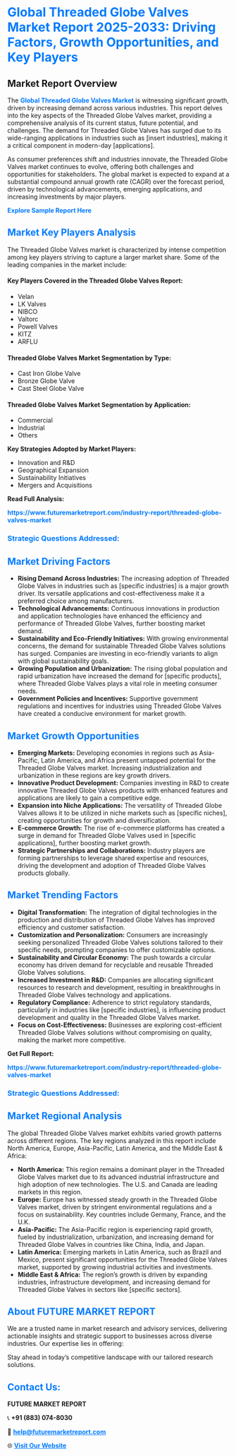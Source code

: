 <h1 style="color: #007BFF;">Global Threaded Globe Valves Market Report 2025-2033: Driving Factors, Growth Opportunities, and Key Players</h1>

<section id="overview">
<h2>Market Report Overview</h2>
<p>The <a href="https://www.futuremarketreport.com/industry-report/threaded-globe-valves-market" style="color: #007BFF; text-decoration: none;"><strong>Global Threaded Globe Valves Market</strong></a> is witnessing significant growth, driven by increasing demand across various industries. This report delves into the key aspects of the Threaded Globe Valves market, providing a comprehensive analysis of its current status, future potential, and challenges. The demand for Threaded Globe Valves has surged due to its wide-ranging applications in industries such as [insert industries], making it a critical component in modern-day [applications].</p>
<p>As consumer preferences shift and industries innovate, the Threaded Globe Valves market continues to evolve, offering both challenges and opportunities for stakeholders. The global market is expected to expand at a substantial compound annual growth rate (CAGR) over the forecast period, driven by technological advancements, emerging applications, and increasing investments by major players.</p>
</section>

<section id="overview">
<p><a href="https://www.futuremarketreport.com/request-sample/reportId=29284" style="color: #007BFF; text-decoration: none;"><strong>Explore Sample Report Here</strong></a></p>
</section>

<section id="key-players">
<h2 style="color: #007BFF;">Market Key Players Analysis</h2>
<p>The Threaded Globe Valves market is characterized by intense competition among key players striving to capture a larger market share. Some of the leading companies in the market include:</p>
<h4>Key Players Covered in the Threaded Globe Valves Report:</h4>
<ul><li>Velan</li><li>LK Valves</li><li>NIBCO</li><li>Valtorc</li><li>Powell Valves</li><li>KITZ</li><li>ARFLU</li></ul>
<h4>Threaded Globe Valves Market Segmentation by Type:</h4>
<ul><li>Cast Iron Globe Valve</li><li>Bronze Globe Valve</li><li>Cast Steel Globe Valve</li></ul>

<h4>Threaded Globe Valves Market Segmentation by Application:</h4>
<ul><li>Commercial</li><li>Industrial</li><li>Others</li></ul>
<p><strong>Key Strategies Adopted by Market Players:</strong></p>
<ul>
<li>Innovation and R&D</li>
<li>Geographical Expansion</li>
<li>Sustainability Initiatives</li>
<li>Mergers and Acquisitions</li>
</ul>
</section>

<section>
<p><strong>Read Full Analysis: </strong></p><a href="https://www.futuremarketreport.com/industry-report/threaded-globe-valves-market" style="color: #007BFF; text-decoration: none;"><strong>https://www.futuremarketreport.com/industry-report/threaded-globe-valves-market</strong></a>
<h3 style="color: #007BFF;">Strategic Questions Addressed:</h3>
</section>

<section id="driving-factors">
<h2 style="color: #007BFF;">Market Driving Factors</h2>
<ul>
<li><strong>Rising Demand Across Industries:</strong> The increasing adoption of Threaded Globe Valves in industries such as [specific industries] is a major growth driver. Its versatile applications and cost-effectiveness make it a preferred choice among manufacturers.</li>
<li><strong>Technological Advancements:</strong> Continuous innovations in production and application technologies have enhanced the efficiency and performance of Threaded Globe Valves, further boosting market demand.</li>
<li><strong>Sustainability and Eco-Friendly Initiatives:</strong> With growing environmental concerns, the demand for sustainable Threaded Globe Valves solutions has surged. Companies are investing in eco-friendly variants to align with global sustainability goals.</li>
<li><strong>Growing Population and Urbanization:</strong> The rising global population and rapid urbanization have increased the demand for [specific products], where Threaded Globe Valves plays a vital role in meeting consumer needs.</li>
<li><strong>Government Policies and Incentives:</strong> Supportive government regulations and incentives for industries using Threaded Globe Valves have created a conducive environment for market growth.</li>
</ul>
</section>

<section id="growth-opportunities">
<h2 style="color: #007BFF;">Market Growth Opportunities</h2>
<ul>
<li><strong>Emerging Markets:</strong> Developing economies in regions such as Asia-Pacific, Latin America, and Africa present untapped potential for the Threaded Globe Valves market. Increasing industrialization and urbanization in these regions are key growth drivers.</li>
<li><strong>Innovative Product Development:</strong> Companies investing in R&D to create innovative Threaded Globe Valves products with enhanced features and applications are likely to gain a competitive edge.</li>
<li><strong>Expansion into Niche Applications:</strong> The versatility of Threaded Globe Valves allows it to be utilized in niche markets such as [specific niches], creating opportunities for growth and diversification.</li>
<li><strong>E-commerce Growth:</strong> The rise of e-commerce platforms has created a surge in demand for Threaded Globe Valves used in [specific applications], further boosting market growth.</li>
<li><strong>Strategic Partnerships and Collaborations:</strong> Industry players are forming partnerships to leverage shared expertise and resources, driving the development and adoption of Threaded Globe Valves products globally.</li>
</ul>
</section>

<section id="trending-factors">
<h2 style="color: #007BFF;">Market Trending Factors</h2>
<ul>
<li><strong>Digital Transformation:</strong> The integration of digital technologies in the production and distribution of Threaded Globe Valves has improved efficiency and customer satisfaction.</li>
<li><strong>Customization and Personalization:</strong> Consumers are increasingly seeking personalized Threaded Globe Valves solutions tailored to their specific needs, prompting companies to offer customizable options.</li>
<li><strong>Sustainability and Circular Economy:</strong> The push towards a circular economy has driven demand for recyclable and reusable Threaded Globe Valves solutions.</li>
<li><strong>Increased Investment in R&D:</strong> Companies are allocating significant resources to research and development, resulting in breakthroughs in Threaded Globe Valves technology and applications.</li>
<li><strong>Regulatory Compliance:</strong> Adherence to strict regulatory standards, particularly in industries like [specific industries], is influencing product development and quality in the Threaded Globe Valves market.</li>
<li><strong>Focus on Cost-Effectiveness:</strong> Businesses are exploring cost-efficient Threaded Globe Valves solutions without compromising on quality, making the market more competitive.</li>
</ul>
</section>

<section>
<p><strong>Get Full Report: </strong></p><a href="https://www.futuremarketreport.com/industry-report/threaded-globe-valves-market" style="color: #007BFF; text-decoration: none;"><strong>https://www.futuremarketreport.com/industry-report/threaded-globe-valves-market</strong></a>
<h3 style="color: #007BFF;">Strategic Questions Addressed:</h3>
</section>


<section id="regional-analysis">
<h2 style="color: #007BFF;">Market Regional Analysis</h2>
<p>The global Threaded Globe Valves market exhibits varied growth patterns across different regions. The key regions analyzed in this report include North America, Europe, Asia-Pacific, Latin America, and the Middle East & Africa:</p>
<ul>
<li><strong>North America:</strong> This region remains a dominant player in the Threaded Globe Valves market due to its advanced industrial infrastructure and high adoption of new technologies. The U.S. and Canada are leading markets in this region.</li>
<li><strong>Europe:</strong> Europe has witnessed steady growth in the Threaded Globe Valves market, driven by stringent environmental regulations and a focus on sustainability. Key countries include Germany, France, and the U.K.</li>
<li><strong>Asia-Pacific:</strong> The Asia-Pacific region is experiencing rapid growth, fueled by industrialization, urbanization, and increasing demand for Threaded Globe Valves in countries like China, India, and Japan.</li>
<li><strong>Latin America:</strong> Emerging markets in Latin America, such as Brazil and Mexico, present significant opportunities for the Threaded Globe Valves market, supported by growing industrial activities and investments.</li>
<li><strong>Middle East & Africa:</strong> The region’s growth is driven by expanding industries, infrastructure development, and increasing demand for Threaded Globe Valves in sectors like [specific sectors].</li>
</ul>
</section>

<footer>
<h2 style="color: #007BFF;">About FUTURE MARKET REPORT</h2>
<p>We are a trusted name in market research and advisory services, delivering actionable insights and strategic support to businesses across diverse industries. Our expertise lies in offering:</p>

<p>Stay ahead in today’s competitive landscape with our tailored research solutions.</p>

<h2 style="color: #007BFF;">Contact Us:</h2>
<p><strong>FUTURE MARKET REPORT</strong></p>
<p>📞 <strong>+91 (883) 074-8030</strong></p>
<p>📧 <strong><a href="mailto:help@futuremarketreport.com" style="color: #007BFF;">help@futuremarketreport.com</a></strong></p>
<p>🌐 <strong><a href="https://www.futuremarketreport.com/" style="color: #007BFF;">Visit Our Website</a></strong></p>
</footer>